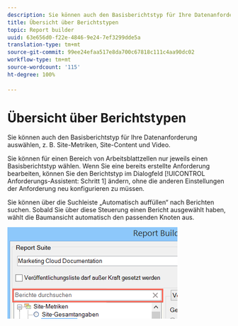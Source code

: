 ```yaml
---
description: Sie können auch den Basisberichtstyp für Ihre Datenanforderung auswählen, z. B. Site-Metriken, Site-Content und Video.
title: Übersicht über Berichtstypen
topic: Report builder
uuid: 63e656d0-f22e-4846-9e24-7ef3299dde5a
translation-type: tm+mt
source-git-commit: 99ee24efaa517e8da700c67818c111c4aa90dc02
workflow-type: tm+mt
source-wordcount: '115'
ht-degree: 100%

---
```



# Übersicht über Berichtstypen

Sie können auch den Basisberichtstyp für Ihre Datenanforderung auswählen, z. B. Site-Metriken, Site-Content und Video.

Sie können für einen Bereich von Arbeitsblattzellen nur jeweils einen Basisberichtstyp wählen. Wenn Sie eine bereits erstellte Anforderung bearbeiten, können Sie den Berichtstyp im Dialogfeld [!UICONTROL Anforderungs-Assistent: Schritt 1] ändern, ohne die anderen Einstellungen der Anforderung neu konfigurieren zu müssen.

Sie können über die Suchleiste „Automatisch auffüllen“ nach Berichten suchen. Sobald Sie über diese Steuerung einen Bericht ausgewählt haben, wählt die Baumansicht automatisch den passenden Knoten aus.

![](assets/search_reports.png)

